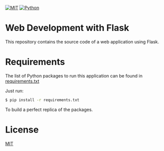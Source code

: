 [![MIT](https://img.shields.io/github/license/jeantardelli/web-dev-flask)](https://choosealicense.com/)
[![Python](https://img.shields.io/badge/Python-3.8-blue)](https://www.python.org/)

Web Development with Flask
==========================
This repository contains the source code of a web application using Flask.

Requirements
============
The list of Python packages to run this application can be found in [requirements.txt](requirements/common.txt) 

Just run:

```bash
$ pip install -r requirements.txt
```

To build a perfect replica of the packages.

License
=======
[MIT](LICENSE)
